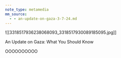 ```yaml
---
note_type: metamedia
mm_source:
  - - an-update-on-gaza-3-7-24.md
---
```


![[3318517936238068093_3318517930089185095.jpg]]

An Update on Gaza:
What You Should Know

OOOOOOOOOO

